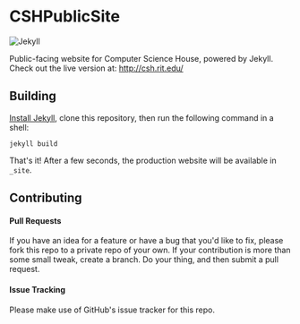 CSHPublicSite
==============
![Jekyll](http://i.imgur.com/Wvx6jAT.png)

Public-facing website for Computer Science House, powered by Jekyll. Check out the live version at: http://csh.rit.edu/

Building
---------

[Install Jekyll](http://jekyllrb.com/docs/installation/), clone this repository, then run the following command in a shell:
```
jekyll build
```
That's it! After a few seconds, the production website will be available in `_site`.

Contributing
-------------

#### Pull Requests
If you have an idea for a feature or have a bug that you'd like to fix, please fork this repo to a private repo of your own. If your contribution is more than some small tweak, create a branch. Do your thing, and then submit a pull request.

#### Issue Tracking
Please make use of GitHub's issue tracker for this repo.